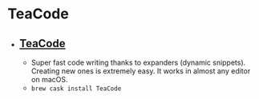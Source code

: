 # TeaCode
- [TeaCode](https://www.apptorium.com/teacode)
  - 
  - Super fast code writing thanks to expanders (dynamic snippets). Creating new ones is extremely easy. It works in almost any editor on macOS.
  - `brew cask install TeaCode`
